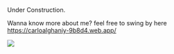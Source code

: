 Under Construction.

Wanna know more about me? 
feel free to swing by here https://carloalghaniy-9b8d4.web.app/

![](https://media.tenor.com/2PvCs-I4AHEAAAAM/magi-system-magi.gif)


<!--
**Mortalsinner/Mortalsinner** is a ✨ _special_ ✨ repository because its `README.md` (this file) appears on your GitHub profile.

Here are some ideas to get you started:

- 🔭 I’m currently working on ...
- 🌱 I’m currently learning ...
- 👯 I’m looking to collaborate on ...
- 🤔 I’m looking for help with ...
- 💬 Ask me about ...
- 📫 How to reach me: ...
- 😄 Pronouns: ...
- ⚡ Fun fact: ...
-->
